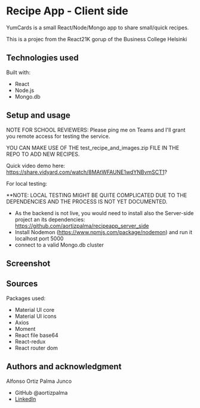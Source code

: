 # Recipe App - Client side

YumCards is a small React/Node/Mongo app to share small/quick recipes.

This is a projec from the React21K gorup of the Business College Helsinki

## Technologies used

Built with: 

- React
- Node.js
- Mongo.db

## Setup and usage

NOTE FOR SCHOOL REVIEWERS: Please ping me on Teams and I'll grant you remote access for testing the service.

YOU CAN MAKE USE OF THE test_recipe_and_images.zip FILE IN THE REPO TO ADD NEW RECIPES.

Quick video demo here: https://share.vidyard.com/watch/8MAtWFAUNE1wdYNBvmSCT1?

For local testing:

**NOTE: LOCAL TESTING MIGHT BE QUITE COMPLICATED DUE TO THE DEPENDENCIES AND THE PROCESS IS NOT YET DOCUMENTED.

- As the backend is not live, you would need to install also the Server-side project an its dependencies: https://github.com/aortizpalma/recipeapp_server_side
- Install Nodemon (https://www.npmjs.com/package/nodemon) and run it localhost port 5000
- connect to a valid Mongo.db cluster

## Screenshot

## Sources 
Packages used:
- Material UI core
- Material UI icons
- Axios
- Moment
- React file base64
- React-redux
- React router dom


## Authors and acknowledgment

Alfonso Ortiz Palma Junco
- GitHub @aortizpalma
- [LinkedIn](https://www.linkedin.com/in/ortizpalma/)
